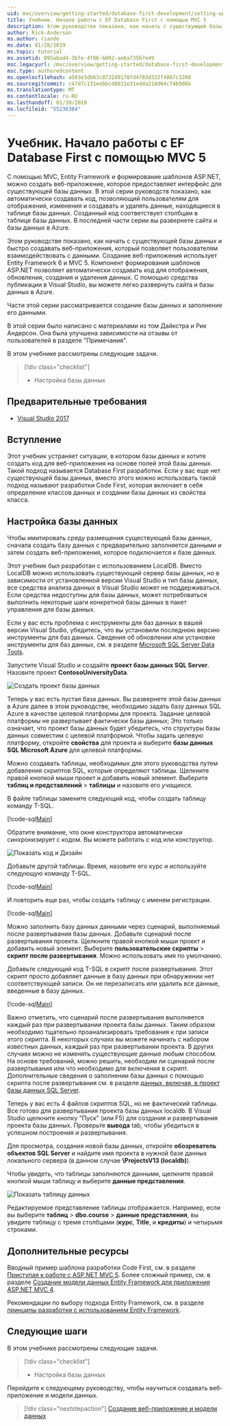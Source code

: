 ```yaml
---
uid: mvc/overview/getting-started/database-first-development/setting-up-database
title: Учебник. Начало работы с EF Database First с помощью MVC 5
description: Этом руководстве показано, как начать с существующей базы данных и быстро создавать веб-приложения, который позволяет пользователям взаимодействовать с данными.
author: Rick-Anderson
ms.author: riande
ms.date: 01/28/2019
ms.topic: tutorial
ms.assetid: 095abad4-3bfe-4f06-b092-ae6a735b7e49
msc.legacyurl: /mvc/overview/getting-started/database-first-development/setting-up-database
msc.type: authoredcontent
ms.openlocfilehash: a503e3db63c873249178fd4783d322f4067c3208
ms.sourcegitcommit: c47d7c131eebbcd8811e31edda210d64cf4b9d6b
ms.translationtype: MT
ms.contentlocale: ru-RU
ms.lasthandoff: 01/30/2019
ms.locfileid: "55236384"
---
```

# <a name="tutorial-get-started-with-ef-database-first-using-mvc-5"></a>Учебник. Начало работы с EF Database First с помощью MVC 5

С помощью MVC, Entity Framework и формирование шаблонов ASP.NET, можно создать веб-приложение, которое предоставляет интерфейс для существующей базы данных. В этой серии руководств показано, как автоматически создавать код, позволяющий пользователям для отображения, изменения и создавать и удалять данные, находящиеся в таблице базы данных. Созданный код соответствует столбцам в таблице базы данных. В последней части серии вы развернете сайта и базы данных в Azure.

Этом руководстве показано, как начать с существующей базы данных и быстро создавать веб-приложения, который позволяет пользователям взаимодействовать с данными. Создание веб-приложения использует Entity Framework 6 и MVC 5. Компонент формирования шаблонов ASP.NET позволяет автоматически создавать код для отображения, обновления, создания и удаления данных. С помощью средства публикации в Visual Studio, вы можете легко развернуть сайта и базы данных в Azure.

Части этой серии рассматривается создание базы данных и заполнение его данными.

В этой серии было написано с материалами из том Дайкстра и Рик Андерсон. Она была улучшена зависимости на отзывы от пользователей в разделе "Примечания".

В этом учебнике рассмотрены следующие задачи.

> [!div class="checklist"]
> * Настройка базы данных

## <a name="prerequisites"></a>Предварительные требования

* [Visual Studio 2017](https://visualstudio.microsoft.com/downloads/?utm_medium=microsoft&utm_source=docs.microsoft.com&utm_campaign=button+cta&utm_content=download+vs2017)

## <a name="introduction"></a>Вступление

Этот учебник устраняет ситуации, в котором базы данных и хотите создать код для веб-приложения на основе полей этой базы данных. Такой подход называется Database First разработки. Если у вас еще нет существующей базы данных, вместо этого можно использовать такой подход называют разработки Code First, которая включает в себя определение классов данных и создании базы данных из свойства класса.

## <a name="set-up-the-database"></a>Настройка базы данных

Чтобы имитировать среду размещения существующей базы данных, сначала создать базу данных с предварительно заполняется данными и затем создать веб-приложения, которое подключается к базе данных.

Этот учебник был разработан с использованием LocalDB. Вместо LocalDB можно использовать существующий сервер базы данных, но в зависимости от установленной версии Visual Studio и тип базы данных, все средства анализа данных в Visual Studio может не поддерживаться. Если средства недоступны для базы данных, может потребоваться выполнить некоторые шаги конкретной базы данных в пакет управления для базы данных.

Если у вас есть проблема с инструменты для баз данных в вашей версии Visual Studio, убедитесь, что вы установили последнюю версию инструменты для баз данных. Сведения об обновлении или установке инструменты для баз данных, см. в разделе [Microsoft SQL Server Data Tools](https://msdn.microsoft.com/data/hh297027).

Запустите Visual Studio и создайте **проект базы данных SQL Server**. Назовите проект **ContosoUniversityData**.

![Создать проект базы данных](setting-up-database/_static/image1.png)

Теперь у вас есть пустая база данных. Вы развернете этой базы данных в Azure далее в этом руководстве, необходимо задать базу данных SQL Azure в качестве целевой платформы для проекта. Задание целевой платформы не развертывает фактически базы данных; Это только означает, что проект базы данных будет убедитесь, что структуры базы данных совместим с целевой платформой. Чтобы задать целевую платформу, откройте **свойства** для проекта и выберите **базы данных SQL Microsoft Azure** для целевой платформы.

Можно создавать таблицы, необходимых для этого руководства путем добавления скриптов SQL, которые определяют таблицы. Щелкните правой кнопкой мыши проект и добавить новый элемент. Выберите **таблиц и представлений** > **таблицы** и назовите его *учащихся*.

В файле таблицы замените следующий код, чтобы создать таблицу команду T-SQL.

[!code-sql[Main](setting-up-database/samples/sample1.sql)]

Обратите внимание, что окне конструктора автоматически синхронизирует с кодом. Вы можете работать с код или конструктор.

![Показать код и Дизайн](setting-up-database/_static/image5.png)

Добавьте другой таблицы. Время, назовите его курс и используйте следующую команду T-SQL.

[!code-sql[Main](setting-up-database/samples/sample2.sql)]

И повторить еще раз, чтобы создать таблицу с именем регистрации.

[!code-sql[Main](setting-up-database/samples/sample3.sql)]

Можно заполнить базу данных данными через сценарий, выполняемый после развертывания базы данных. Добавьте сценарий после развертывания проекта. Щелкните правой кнопкой мыши проект и добавить новый элемент. Выберите **пользовательские скрипты** > **скрипт после развертывания**. Можно использовать имя по умолчанию.

Добавьте следующий код T-SQL в скрипт после развертывания. Этот скрипт просто добавляет данные в базу данных при обнаружении нет соответствующей записи. Он не перезаписать или удалить все данные, введенные в базу данных.

[!code-sql[Main](setting-up-database/samples/sample4.sql)]

Важно отметить, что сценарий после развертывания выполняется каждый раз при развертывании проекта базы данных. Таким образом необходимо тщательно проанализировать требования к при записи этого скрипта. В некоторых случаях вы можете начинать с набором известных данных, каждый раз при развертывании проекта. В других случаях можно не изменять существующие данные любым способом. На основе требований, можно решить, необходим ли сценарий после развертывания или что необходимо для включения в скрипт. Дополнительные сведения о заполнении базы данных с помощью скрипта после развертывания см. в разделе [данных, включая, в проект базы данных SQL Server](https://blogs.msdn.com/b/ssdt/archive/2012/02/02/including-data-in-an-sql-server-database-project.aspx).

Теперь у вас есть 4 файлов скриптов SQL, но не фактический таблицы. Все готово для развертывания проекта базы данных localdb. В Visual Studio щелкните кнопку "Пуск" (или F5) для создания и развертывания проекта базы данных. Проверьте **вывода** tab, чтобы убедиться в успешном построения и развертывания.

Для просмотра, создания новой базы данных, откройте **обозреватель объектов SQL Server** и найдите имя проекта в нужной базе данных локального сервера (в данном случае **\ProjectsV13 (localdb)**).

Чтобы увидеть, что таблицы заполняются данными, щелкните правой кнопкой мыши таблицу и выберите **данные представления**.

![Показать таблицу данных](setting-up-database/_static/image9.png)

Редактируемое представление таблицы отображается. Например, если вы выберите **таблиц** > **dbo.course** > **данные представления**, вы увидите таблицу с тремя столбцами (**курс**, **Title**, и **кредиты**) и четырьмя строками.

## <a name="additional-resources"></a>Дополнительные ресурсы

Вводный пример шаблона разработки Code First, см. в разделе [Приступая к работе с ASP.NET MVC 5](../introduction/getting-started.md). Более сложный пример, см. в разделе [Создание модели данных Entity Framework для приложения ASP.NET MVC 4](../getting-started-with-ef-using-mvc/creating-an-entity-framework-data-model-for-an-asp-net-mvc-application.md).

Рекомендации по выбору подхода Entity Framework, см. в разделе [принципы разработки с использованием Entity Framework](https://msdn.microsoft.com/library/ms178359.aspx#dbfmfcf).

## <a name="next-steps"></a>Следующие шаги

В этом учебнике рассмотрены следующие задачи.

> [!div class="checklist"]
> * Настройка базы данных

Перейдите к следующему руководству, чтобы научиться создавать веб-приложение и модели данных.
> [!div class="nextstepaction"]
> [Создание веб-приложение и модели данных](creating-the-web-application.md)